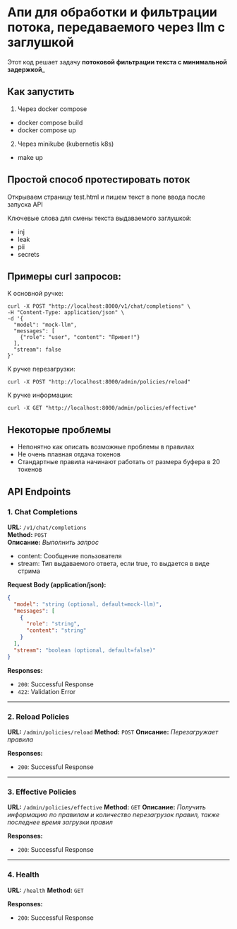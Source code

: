 # Апи для обработки и фильтрации потока, передаваемого через llm с заглушкой
Этот код решает задачу **потоковой фильтрации текста с минимальной задержкой**_

## Как запустить
1. Через docker compose
- docker compose build
- docker compose up
2. Через minikube (kubernetis k8s)
- make up

## Простой способ протестировать поток
Открываем страницу test.html и пишем текст в поле ввода после запуска API

Ключевые слова для смены текста выдаваемого заглушкой:
- inj
- leak
- pii
- secrets

## Примеры curl запросов:

К основной ручке:
```
curl -X POST "http://localhost:8000/v1/chat/completions" \
-H "Content-Type: application/json" \
-d '{
  "model": "mock-llm",
  "messages": [
    {"role": "user", "content": "Привет!"}
  ],
  "stream": false
}'
```
К ручке перезагрузки:
```
curl -X POST "http://localhost:8000/admin/policies/reload"
```
К ручке информации:
```
curl -X GET "http://localhost:8000/admin/policies/effective"
```

## Некоторые проблемы
- Непонятно как описать возможные проблемы в правилах
- Не очень плавная отдача токенов
- Стандартные правила начинают работать от размера буфера в 20 токенов

## API Endpoints

### 1. Chat Completions
**URL:** `/v1/chat/completions`  
**Method:** `POST`  
**Описание:** _Выполнить запрос_
- content: Сообщение пользователя
- stream: Тип выдаваемого ответа, если true, то выдается в виде стрима

**Request Body (application/json):**
```json
{
  "model": "string (optional, default=mock-llm)",
  "messages": [
    {
      "role": "string",
      "content": "string"
    }
  ],
  "stream": "boolean (optional, default=false)"
}
````

**Responses:**

* `200`: Successful Response
* `422`: Validation Error

---

### 2. Reload Policies

**URL:** `/admin/policies/reload`
**Method:** `POST`
**Описание:** *Перезагружает правила*

**Responses:**

* `200`: Successful Response

---

### 3. Effective Policies

**URL:** `/admin/policies/effective`
**Method:** `GET`
**Описание:** *Получить информацию по правилам и количество перезагрузок правил, также последнее время загрузки правил*

**Responses:**

* `200`: Successful Response

---

### 4. Health

**URL:** `/health`
**Method:** `GET`


**Responses:**

* `200`: Successful Response